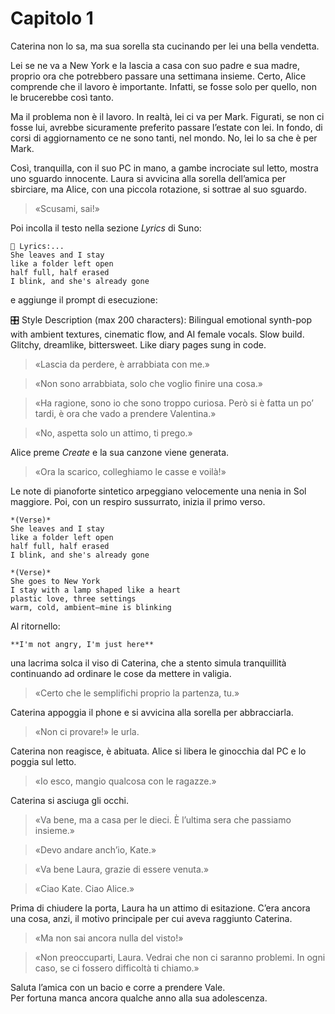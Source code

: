 # Capitolo 1 

Caterina non lo sa, ma sua sorella sta cucinando per lei una bella vendetta.

Lei se ne va a New York e la lascia a casa con suo padre e sua madre, proprio ora che potrebbero passare una settimana insieme. Certo, Alice comprende che il lavoro è importante. Infatti, se fosse solo per quello, non le brucerebbe così tanto.

Ma il problema non è il lavoro. In realtà, lei ci va per Mark. Figurati, se non ci fosse lui, avrebbe sicuramente preferito passare l’estate con lei. In fondo, di corsi di aggiornamento ce ne sono tanti, nel mondo. No, lei lo sa che è per Mark.

Così, tranquilla, con il suo PC in mano, a gambe incrociate sul letto, mostra uno sguardo innocente. Laura si avvicina alla sorella dell’amica per sbirciare, ma Alice, con una piccola rotazione, si sottrae al suo sguardo.

> «Scusami, sai!»

Poi incolla il testo nella sezione *Lyrics* di Suno:
```
🎤 Lyrics:...
She leaves and I stay
like a folder left open
half full, half erased
I blink, and she's already gone
```
e aggiunge il prompt di esecuzione:

🎛 Style Description (max 200 characters):
Bilingual emotional synth-pop with ambient textures, cinematic flow, and AI female vocals. Slow build. Glitchy, dreamlike, bittersweet. Like diary pages sung in code.


> «Lascia da perdere, è arrabbiata con me.»

> «Non sono arrabbiata, solo che voglio finire una cosa.»

> «Ha ragione, sono io che sono troppo curiosa. Però si è fatta un po’ tardi, è ora che vado a prendere Valentina.»

> «No, aspetta solo un attimo, ti prego.»

Alice preme *Create* e la sua canzone viene generata.

> «Ora la scarico, colleghiamo le casse e voilà!»

Le note di pianoforte sintetico arpeggiano velocemente una nenia in Sol maggiore. Poi, con un respiro sussurrato, inizia il primo verso.

```
*(Verse)*  
She leaves and I stay  
like a folder left open  
half full, half erased  
I blink, and she's already gone  

*(Verse)*  
She goes to New York  
I stay with a lamp shaped like a heart  
plastic love, three settings  
warm, cold, ambient—mine is blinking  
```

Al ritornello:

```
**I'm not angry, I'm just here**
```

una lacrima solca il viso di Caterina, che a stento simula tranquillità continuando ad ordinare le cose da mettere in valigia.

> «Certo che le semplifichi proprio la partenza, tu.»

Caterina appoggia il phone e si avvicina alla sorella per abbracciarla.

> «Non ci provare!» le urla.

Caterina non reagisce, è abituata. Alice si libera le ginocchia dal PC e lo poggia sul letto.

> «Io esco, mangio qualcosa con le ragazze.»

Caterina si asciuga gli occhi.

> «Va bene, ma a casa per le dieci. È l’ultima sera che passiamo insieme.»

> «Devo andare anch’io, Kate.»

> «Va bene Laura, grazie di essere venuta.»

> «Ciao Kate. Ciao Alice.»

Prima di chiudere la porta, Laura ha un attimo di esitazione. C’era ancora una cosa, anzi, il motivo principale per cui aveva raggiunto Caterina.

> «Ma non sai ancora nulla del visto!»

> «Non preoccuparti, Laura. Vedrai che non ci saranno problemi. In ogni caso, se ci fossero difficoltà ti chiamo.»

Saluta l’amica con un bacio e corre a prendere Vale.  
Per fortuna manca ancora qualche anno alla sua adolescenza.
